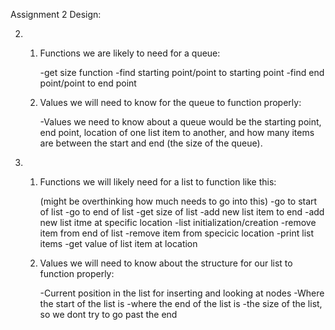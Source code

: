 Assignment 2 Design:

2.
	1. Functions we are likely to need for a queue: 
	
		-get size function
		-find starting point/point to starting point
		-find end point/point to end point

	2. Values we will need to know for the queue to function properly: 
	
		-Values we need to know about a queue would be the starting point, end point, location of one list item to another, and how many items are between the start and end (the size of the queue).
 
3.
	1. Functions we will likely need for a list to function like this:
		
		(might be overthinking how much needs to go into this)
		-go to start of list
		-go to end of list
		-get size of list
		-add new list item to end
		-add new list itme at specific location
		-list initialization/creation
		-remove item from end of list
		-remove item from specicic location
		-print list items
		-get value of list item at location

	2. Values we will need to know about the structure for our list to function properly:
	
		-Current position in the list for inserting and looking at nodes
		-Where the start of the list is
		-where the end of the list is
		-the size of the list, so we dont try to go past the end

